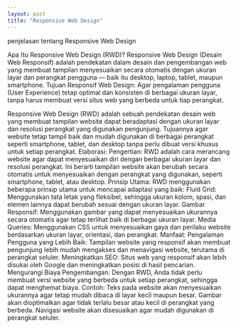 ```yaml
---
layout: post
title: "Responsive Web Design"
---
```



penjelasan tentang Responsive Web Design


Apa Itu Responsive Web Design (RWD)?
Responsive Web Design (Desain Web Responsif) adalah pendekatan dalam desain dan pengembangan web yang membuat tampilan menyesuaikan secara otomatis dengan ukuran layar dan perangkat pengguna — baik itu desktop, laptop, tablet, maupun smartphone.
 Tujuan Responsif Web Design:
Agar pengalaman pengguna (User Experience) tetap optimal dan konsisten di berbagai ukuran layar, tanpa harus membuat versi situs web yang berbeda untuk tiap perangkat.

Responsive Web Design (RWD) adalah sebuah pendekatan desain web yang membuat tampilan website dapat beradaptasi dengan ukuran layar dan resolusi perangkat yang digunakan pengunjung. Tujuannya agar website tetap tampil baik dan mudah digunakan di berbagai perangkat seperti smartphone, tablet, dan desktop tanpa perlu dibuat versi khusus untuk setiap perangkat. 
Elaborasi:
Pengertian:
RWD adalah cara merancang website agar dapat menyesuaikan diri dengan berbagai ukuran layar dan resolusi perangkat. Ini berarti tampilan website akan berubah secara otomatis untuk menyesuaikan dengan perangkat yang digunakan, seperti smartphone, tablet, atau desktop. 
Prinsip Utama:
RWD menggunakan beberapa prinsip utama untuk mencapai adaptasi yang baik:
Fluid Grid: Menggunakan tata letak yang fleksibel, sehingga ukuran kolom, spasi, dan elemen lainnya dapat berubah sesuai dengan ukuran layar. 
Gambar Responsif: Menggunakan gambar yang dapat menyesuaikan ukurannya secara otomatis agar tetap terlihat baik di berbagai ukuran layar. 
Media Queries: Menggunakan CSS untuk menyesuaikan gaya dan perilaku website berdasarkan ukuran layar, orientasi, dan perangkat. 
Manfaat:
Pengalaman Pengguna yang Lebih Baik: Tampilan website yang responsif akan membuat pengunjung lebih mudah mengakses dan menavigasi website, terutama di perangkat seluler. 
Meningkatkan SEO: Situs web yang responsif akan lebih disukai oleh Google dan meningkatkan posisi di hasil pencarian. 
Mengurangi Biaya Pengembangan: Dengan RWD, Anda tidak perlu membuat versi website yang berbeda untuk setiap perangkat, sehingga dapat menghemat biaya. 
Contoh:
Teks pada website akan menyesuaikan ukurannya agar tetap mudah dibaca di layar kecil maupun besar. 
Gambar akan dioptimalkan agar tidak terlalu besar atau kecil di perangkat yang berbeda. 
Navigasi website akan disesuaikan agar mudah digunakan di perangkat seluler. 